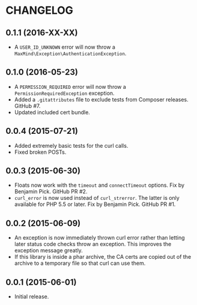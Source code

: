 CHANGELOG
=========

0.1.1 (2016-XX-XX)
------------------

* A `USER_ID_UNKNOWN` error will now throw a
  `MaxMind\Exception\AuthenticationException`.

0.1.0 (2016-05-23)
------------------

* A `PERMISSION_REQUIRED` error will now throw a `PermissionRequiredException`
  exception.
* Added a `.gitattributes` file to exclude tests from Composer releases.
  GitHub #7.
* Updated included cert bundle.

0.0.4 (2015-07-21)
------------------

* Added extremely basic tests for the curl calls.
* Fixed broken POSTs.

0.0.3 (2015-06-30)
------------------

* Floats now work with the `timeout` and `connectTimeout` options. Fix by
  Benjamin Pick. GitHub PR #2.
* `curl_error` is now used instead of `curl_strerror`. The latter is only
  available for PHP 5.5 or later. Fix by Benjamin Pick. GitHub PR #1.


0.0.2 (2015-06-09)
------------------

* An exception is now immediately thrown curl error rather than letting later
  status code checks throw an exception. This improves the exception message
  greatly.
* If this library is inside a phar archive, the CA certs are copied out of the
  archive to a temporary file so that curl can use them.

0.0.1 (2015-06-01)
------------------

* Initial release.
